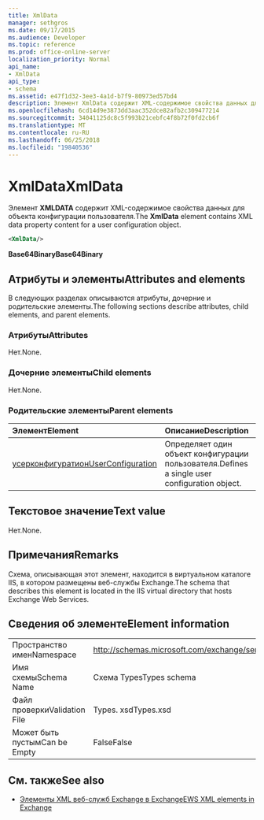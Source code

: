 ```yaml
---
title: XmlData
manager: sethgros
ms.date: 09/17/2015
ms.audience: Developer
ms.topic: reference
ms.prod: office-online-server
localization_priority: Normal
api_name:
- XmlData
api_type:
- schema
ms.assetid: e47f1d32-3ee3-4a1d-b7f9-80973ed57bd4
description: Элемент XmlData содержит XML-содержимое свойства данных для объекта конфигурации пользователя.
ms.openlocfilehash: 6cd14d9e3873dd3aac352dce82afb2c309477214
ms.sourcegitcommit: 34041125dc8c5f993b21cebfc4f8b72f0fd2cb6f
ms.translationtype: MT
ms.contentlocale: ru-RU
ms.lasthandoff: 06/25/2018
ms.locfileid: "19840536"
---
```

# <a name="xmldata"></a><span data-ttu-id="19440-103">XmlData</span><span class="sxs-lookup"><span data-stu-id="19440-103">XmlData</span></span>

<span data-ttu-id="19440-104">Элемент **XMLDATA** содержит XML-содержимое свойства данных для объекта конфигурации пользователя.</span><span class="sxs-lookup"><span data-stu-id="19440-104">The **XmlData** element contains XML data property content for a user configuration object.</span></span> 
  
```XML
<XmlData/>
```

<span data-ttu-id="19440-105">**Base64Binary**</span><span class="sxs-lookup"><span data-stu-id="19440-105">**Base64Binary**</span></span>

## <a name="attributes-and-elements"></a><span data-ttu-id="19440-106">Атрибуты и элементы</span><span class="sxs-lookup"><span data-stu-id="19440-106">Attributes and elements</span></span>

<span data-ttu-id="19440-107">В следующих разделах описываются атрибуты, дочерние и родительские элементы.</span><span class="sxs-lookup"><span data-stu-id="19440-107">The following sections describe attributes, child elements, and parent elements.</span></span>
  
### <a name="attributes"></a><span data-ttu-id="19440-108">Атрибуты</span><span class="sxs-lookup"><span data-stu-id="19440-108">Attributes</span></span>

<span data-ttu-id="19440-109">Нет.</span><span class="sxs-lookup"><span data-stu-id="19440-109">None.</span></span>
  
### <a name="child-elements"></a><span data-ttu-id="19440-110">Дочерние элементы</span><span class="sxs-lookup"><span data-stu-id="19440-110">Child elements</span></span>

<span data-ttu-id="19440-111">Нет.</span><span class="sxs-lookup"><span data-stu-id="19440-111">None.</span></span>
  
### <a name="parent-elements"></a><span data-ttu-id="19440-112">Родительские элементы</span><span class="sxs-lookup"><span data-stu-id="19440-112">Parent elements</span></span>

|<span data-ttu-id="19440-113">**Элемент**</span><span class="sxs-lookup"><span data-stu-id="19440-113">**Element**</span></span>|<span data-ttu-id="19440-114">**Описание**</span><span class="sxs-lookup"><span data-stu-id="19440-114">**Description**</span></span>|
|:-----|:-----|
|[<span data-ttu-id="19440-115">усерконфигуратион</span><span class="sxs-lookup"><span data-stu-id="19440-115">UserConfiguration</span></span>](userconfiguration.md) <br/> |<span data-ttu-id="19440-116">Определяет один объект конфигурации пользователя.</span><span class="sxs-lookup"><span data-stu-id="19440-116">Defines a single user configuration object.</span></span>  <br/> |
   
## <a name="text-value"></a><span data-ttu-id="19440-117">Текстовое значение</span><span class="sxs-lookup"><span data-stu-id="19440-117">Text value</span></span>

<span data-ttu-id="19440-118">Нет.</span><span class="sxs-lookup"><span data-stu-id="19440-118">None.</span></span>
  
## <a name="remarks"></a><span data-ttu-id="19440-119">Примечания</span><span class="sxs-lookup"><span data-stu-id="19440-119">Remarks</span></span>

<span data-ttu-id="19440-120">Схема, описывающая этот элемент, находится в виртуальном каталоге IIS, в котором размещены веб-службы Exchange.</span><span class="sxs-lookup"><span data-stu-id="19440-120">The schema that describes this element is located in the IIS virtual directory that hosts Exchange Web Services.</span></span>
  
## <a name="element-information"></a><span data-ttu-id="19440-121">Сведения об элементе</span><span class="sxs-lookup"><span data-stu-id="19440-121">Element information</span></span>

|||
|:-----|:-----|
|<span data-ttu-id="19440-122">Пространство имен</span><span class="sxs-lookup"><span data-stu-id="19440-122">Namespace</span></span>  <br/> |http://schemas.microsoft.com/exchange/services/2006/types  <br/> |
|<span data-ttu-id="19440-123">Имя схемы</span><span class="sxs-lookup"><span data-stu-id="19440-123">Schema Name</span></span>  <br/> |<span data-ttu-id="19440-124">Схема Types</span><span class="sxs-lookup"><span data-stu-id="19440-124">Types schema</span></span>  <br/> |
|<span data-ttu-id="19440-125">Файл проверки</span><span class="sxs-lookup"><span data-stu-id="19440-125">Validation File</span></span>  <br/> |<span data-ttu-id="19440-126">Types. xsd</span><span class="sxs-lookup"><span data-stu-id="19440-126">Types.xsd</span></span>  <br/> |
|<span data-ttu-id="19440-127">Может быть пустым</span><span class="sxs-lookup"><span data-stu-id="19440-127">Can be Empty</span></span>  <br/> |<span data-ttu-id="19440-128">False</span><span class="sxs-lookup"><span data-stu-id="19440-128">False</span></span>  <br/> |
   
## <a name="see-also"></a><span data-ttu-id="19440-129">См. также</span><span class="sxs-lookup"><span data-stu-id="19440-129">See also</span></span>

- [<span data-ttu-id="19440-130">Элементы XML веб-служб Exchange в Exchange</span><span class="sxs-lookup"><span data-stu-id="19440-130">EWS XML elements in Exchange</span></span>](ews-xml-elements-in-exchange.md)

